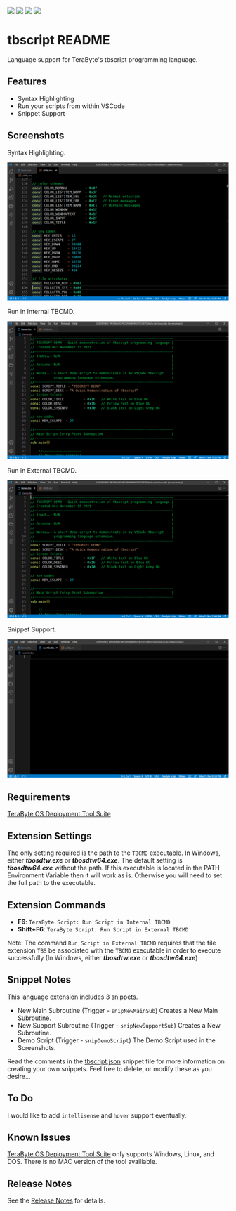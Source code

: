 ![](https://vsmarketplacebadge.apphb.com/version-short/willasm.tbscript-vscode-ext.svg)
![](https://vsmarketplacebadge.apphb.com/installs-short/willasm.tbscript-vscode-ext.svg)
![](https://vsmarketplacebadge.apphb.com/downloads-short/willasm.tbscript-vscode-ext.svg)
![](https://vsmarketplacebadge.apphb.com/rating/willasm.tbscript-vscode-ext.svg)

# tbscript README

Language support for TeraByte's tbscript programming language.

## Features
- Syntax Highlighting
- Run your scripts from within VSCode
- Snippet Support

## Screenshots

Syntax Highlighting.

![Syntax Highlighting](./images/syntaxhighlighting.gif)

Run in Internal TBCMD.

![Run in Internal TBCMD](./images/runinternal.gif)

Run in External TBCMD.

![Run in External TBCMD](./images/runexternal.gif)

Snippet Support.

![Snippets](./images/snippet.gif)

## Requirements
[TeraByte OS Deployment Tool Suite](https://www.terabyteunlimited.com/tbosdt/)

## Extension Settings
The only setting required is the path to the `TBCMD` executable.
In Windows, either ***tbosdtw.exe*** or ***tbosdtw64.exe***.
The default setting is ***tbosdtw64.exe*** without the path.
If this executable is located in the PATH Environment Variable then it will work as is.
Otherwise you will need to set the full path to the executable.

## Extension Commands
- **F6**: `TeraByte Script: Run Script in Internal TBCMD`
- **Shift+F6**: `TeraByte Script: Run Script in External TBCMD`

Note: The command `Run Script in External TBCMD` requires that the file extension `TBS` be associated with
the `TBCMD` executable in order to  execute successfully (In Windows, either ***tbosdtw.exe*** or ***tbosdtw64.exe***)

## Snippet Notes
This language extension includes 3 snippets.

* New Main Subroutine (Trigger - `snipNewMainSub`)           Creates a New Main Subroutine.
* New Support Subroutine (Trigger - `snipNewSupportSub`)     Creates a New Subroutine.
* Demo Script (Trigger - `snipDemoScript`)                   The Demo Script used in the Screenshots.

Read the comments in the [tbscript.json](./src/snippets/tbscript.json) snippet file for more information on creating your own snippets.
Feel free to delete, or modify these as you desire...

## To Do
I would like to add `intellisense` and `hover` support eventually.

## Known Issues
[TeraByte OS Deployment Tool Suite](https://www.terabyteunlimited.com/tbosdt/) only supports Windows, Linux, and DOS.
There is no MAC version of the tool availiable.

## Release Notes

See the [Release Notes](RELEASE.md) for details.


